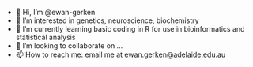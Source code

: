 - 👋 Hi, I’m @ewan-gerken
- 👀 I’m interested in genetics, neuroscience, biochemistry
- 🌱 I’m currently learning basic coding in R for use in bioinformatics and statistical analysis
- 💞️ I’m looking to collaborate on ...
- 📫 How to reach me: email me at ewan.gerken@adelaide.edu.au

<!---
ewan-gerken/ewan-gerken is a ✨ special ✨ repository because its `README.md` (this file) appears on your GitHub profile.
You can click the Preview link to take a look at your changes.
--->
